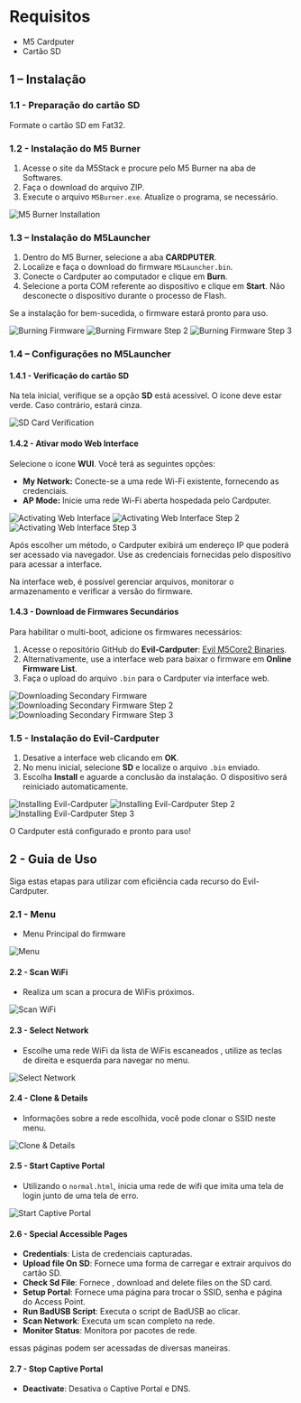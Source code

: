 # Requisitos

- M5 Cardputer
- Cartão SD

## 1 – Instalação

### 1.1 - Preparação do cartão SD

Formate o cartão SD em Fat32.

### 1.2 - Instalação do M5 Burner

1. Acesse o site da M5Stack e procure pelo M5 Burner na aba de Softwares.
2. Faça o download do arquivo ZIP.
3. Execute o arquivo `M5Burner.exe`. Atualize o programa, se necessário.

![M5 Burner Installation](assets/Imagens/1.2.png)

### 1.3 – Instalação do M5Launcher

1. Dentro do M5 Burner, selecione a aba **CARDPUTER**.
2. Localize e faça o download do firmware `M5Launcher.bin`.
3. Conecte o Cardputer ao computador e clique em **Burn**.
4. Selecione a porta COM referente ao dispositivo e clique em **Start**. Não desconecte o dispositivo durante o processo de Flash.

Se a instalação for bem-sucedida, o firmware estará pronto para uso.

![Burning Firmware](assets/Imagens/1.3.png)
![Burning Firmware Step 2](assets/Imagens/1.3(2).png)
![Burning Firmware Step 3](assets/Imagens/1.3.(3).png)

### 1.4 – Configurações no M5Launcher

#### 1.4.1 - Verificação do cartão SD

Na tela inicial, verifique se a opção **SD** está acessível. O ícone deve estar verde. Caso contrário, estará cinza.

![SD Card Verification](assets/Imagens/1.4.1.png)

#### 1.4.2 - Ativar modo Web Interface

Selecione o ícone **WUI**. Você terá as seguintes opções:

- **My Network:** Conecte-se a uma rede Wi-Fi existente, fornecendo as credenciais.
- **AP Mode:** Inicie uma rede Wi-Fi aberta hospedada pelo Cardputer.

![Activating Web Interface](assets/Imagens/1.4.2.png)
![Activating Web Interface Step 2](assets/Imagens/1.4.2(2).png)
![Activating Web Interface Step 3](assets/Imagens/1.4.2(3).png)

Após escolher um método, o Cardputer exibirá um endereço IP que poderá ser acessado via navegador. Use as credenciais fornecidas pelo dispositivo para acessar a interface.

Na interface web, é possível gerenciar arquivos, monitorar o armazenamento e verificar a versão do firmware.

#### 1.4.3 - Download de Firmwares Secundários

Para habilitar o multi-boot, adicione os firmwares necessários:

1. Acesse o repositório GitHub do **Evil-Cardputer**: [Evil M5Core2 Binaries](https://github.com/7h30th3r0n3/Evil-M5Core2/tree/main/binaries).
2. Alternativamente, use a interface web para baixar o firmware em **Online Firmware List**.
3. Faça o upload do arquivo `.bin` para o Cardputer via interface web.

![Downloading Secondary Firmware](assets/Imagens/1.4.3.png)
![Downloading Secondary Firmware Step 2](assets/Imagens/1.4.3(2).png)
![Downloading Secondary Firmware Step 3](assets/Imagens/1.4.3(3).png)

### 1.5 - Instalação do Evil-Cardputer

1. Desative a interface web clicando em **OK**.
2. No menu inicial, selecione **SD** e localize o arquivo `.bin` enviado.
3. Escolha **Install** e aguarde a conclusão da instalação. O dispositivo será reiniciado automaticamente.

![Installing Evil-Cardputer](assets/Imagens/1.5.png)
![Installing Evil-Cardputer Step 2](assets/Imagens/1.5(2).png)
![Installing Evil-Cardputer Step 3](assets/Imagens/1.5(3).png)

O Cardputer está configurado e pronto para uso!

## 2 - Guia de Uso
Siga estas etapas para utilizar com eficiência cada recurso do Evil-Cardputer.

### 2.1 - Menu

- Menu Principal do firmware
  
![Menu](assets/Imagens/2.1.png)

#### 2.2 - Scan WiFi

- Realiza um scan a procura de WiFis próximos.
  
![Scan WiFi](assets/Imagens/2.3.png)


#### 2.3 - Select Network

- Escolhe uma rede WiFi da lista de WiFis escaneados , utilize as teclas de direita e esquerda para navegar no menu.
  
![Select Network](assets/Imagens/2.4.png)

#### 2.4 - Clone & Details

- Informações sobre a rede escolhida, você pode clonar o SSID neste menu.
  
![Clone & Details](assets/Imagens/2.5.png)

#### 2.5 - Start Captive Portal

- Utilizando o `normal.html`, inicia uma rede de wifi que imita uma tela de login junto de uma tela de erro.

![Start Captive Portal](assets/Imagens/2.6.png)

#### 2.6 - Special Accessible Pages

- **Credentials**: Lista de credenciais capturadas.
- **Upload file On SD**: Fornece uma forma de carregar e extrair arquivos do cartão SD.
- **Check Sd File**: Fornece , download and delete files on the SD card.
- **Setup Portal**: Fornece uma página para trocar o SSID, senha e página do Access Point.
- **Run BadUSB Script**: Executa o script de BadUSB ao clicar.
- **Scan Network**: Executa um scan completo na rede.
- **Monitor Status**: Monitora por pacotes de rede.

essas páginas podem ser acessadas de diversas maneiras.


#### 2.7 - Stop Captive Portal

- **Deactivate**: Desativa o Captive Portal e DNS.



